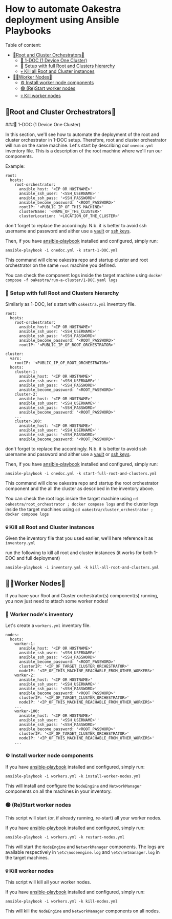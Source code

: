 # How to automate Oakestra deployment using Ansible Playbooks

Table of content:

- [🌳Root and Cluster Orchestrators🌳](#Root-and-Cluster-Orchestrators)
	- [🌱 1-DOC (1 Device One Cluster)](#-1-DOC-(1-Device-One-Cluster))
	- [🌳 Setup with full Root and Clusters hierarchy](#-Setup-with-full-Root-and-Clusters-hierarchy)
	- [💀 Kill all Root and Cluster instances](#-Kill-all-Root-and-Cluster-instances)
- [👷‍♀️Worker Nodes👷](#Worker-Nodes)
	- [⚙️ Install worker node components](#Install-worker-node-components)
	- [🟢 (Re)Start worker nodes](#(Re)Start-worker-nodes)
	- [💀 Kill worker nodes](#Kill-worker-nodes)

## 🌳Root and Cluster Orchestrators🌳

###🌱 1-DOC (1 Device One Cluster)

In this section, we'll see how to automate the deployment of the root and cluster orchestrator in 1-DOC setup. Therefore, root and cluster orchestrator will run on the same machine. 
Let's start by describing our `onedoc.yml` inventory file. This is a description of the root machine where we'll run our components. 

Example:

```
root:
  hosts:
    root-orchestrator: 
      ansible_host: '<IP OR HOSTNAME>'
      ansible_ssh_user: '<SSH_USERNAME>''
      ansible_ssh_pass: '<SSH_PASSWORD>'
      ansible_become_password: '<ROOT_PASSWORD>'
      rootIP: '<PUBLIC_IP_OF_THIS_MACHINE>'
      clusterName: '<NAME_OF_THE_CLUSTER>'
      clusterLocation: '<LOCATION_OF_THE_CLUSTER>'
```
don't forget to replace the <KEYWORDS> accordingly. 
N.b. it is better to avoid ssh username and password and aither use a [vault](https://docs.ansible.com/ansible/latest/tips_tricks/ansible_tips_tricks.html#tip-for-variables-and-vaults) or [ssh keys](https://docs.ansible.com/ansible/latest/inventory_guide/intro_inventory.html#connecting-to-hosts-behavioral-inventory-parameters). 

Then, if you have [ansible-playbook](https://docs.ansible.com/ansible/latest/installation_guide/intro_installation.html) installed and configured, simply run:

```
ansible-playbook -i onedoc.yml -k start-1-DOC.yml
```

This command will clone oakestra repo and startup cluster and root orchestrator on the same `root` machine you defined. 

You can check the component logs inside the target machine using `docker compose -f oakestra/run-a-cluster/1-DOC.yaml logs`

### 🌳 Setup with full Root and Clusters hierarchy

Similarly as 1-DOC, let's start with `oakestra.yml` inventory file. 

```
root:
  hosts:
    root-orchestrator: 
      ansible_host: '<IP OR HOSTNAME>'
      ansible_ssh_user: '<SSH_USERNAME>''
      ansible_ssh_pass: '<SSH_PASSWORD>'
      ansible_become_password: '<ROOT_PASSWORD>'
      rootIP: '<PUBLIC_IP_OF_ROOT_ORCHESTRATOR>'
      
cluster:
  vars:
    rootIP: '<PUBLIC_IP_OF_ROOT_ORCHESTRATOR>'
  hosts:
    cluster-1: 
      ansible_host: '<IP OR HOSTNAME>'
      ansible_ssh_user: '<SSH_USERNAME>''
      ansible_ssh_pass: '<SSH_PASSWORD>'
      ansible_become_password: '<ROOT_PASSWORD>'
    cluster-2: 
      ansible_host: '<IP OR HOSTNAME>'
      ansible_ssh_user: '<SSH_USERNAME>''
      ansible_ssh_pass: '<SSH_PASSWORD>'
      ansible_become_password: '<ROOT_PASSWORD>'
    ...
    cluster-100: 
      ansible_host: '<IP OR HOSTNAME>'
      ansible_ssh_user: '<SSH_USERNAME>''
      ansible_ssh_pass: '<SSH_PASSWORD>'
      ansible_become_password: '<ROOT_PASSWORD>'
```
don't forget to replace the <KEYWORDS> accordingly. 
N.b. it is better to avoid ssh username and password and aither use a [vault](https://docs.ansible.com/ansible/latest/tips_tricks/ansible_tips_tricks.html#tip-for-variables-and-vaults) or [ssh keys](https://docs.ansible.com/ansible/latest/inventory_guide/intro_inventory.html#connecting-to-hosts-behavioral-inventory-parameters). 

Then, if you have [ansible-playbook](https://docs.ansible.com/ansible/latest/installation_guide/intro_installation.html) installed and configured, simply run:

```
ansible-playbook -i onedoc.yml -k start-full-root-and-clusters.yml
```

This command will clone oakestra repo and startup the root orchestrator component and the all the cluster as described in the inventory above. 

You can check the root logs inside the target machine using `cd oakestra/root_orchestrator ; docker compose logs` and the cluster logs inside the target machines using `cd oakestra/cluster_orchestrator ; docker compose logs`


### 💀 Kill all Root and Cluster instances

Given the inventory file that you used earlier, we'll here reference it as `inventory.yml`

run the following to kill all root and cluster instances (it works for both 1-DOC and full deployment)

```
ansible-playbook -i inventory.yml -k kill-all-root-and-clusters.yml
```

## 👷‍♀️Worker Nodes👷

If you have your Root and Cluster orchestrator(s) component(s) running, you now just need to attach some worker nodes! 

### 📝 Worker node's inventory 

Let's create a `workers.yml` inventory file. 

```
nodes:
  hosts:
    worker-1:
      ansible_host: '<IP OR HOSTNAME>'
      ansible_ssh_user: '<SSH_USERNAME>''
      ansible_ssh_pass: '<SSH_PASSWORD>'
      ansible_become_password: '<ROOT_PASSWORD>'
      clusterIP: '<IP_OF_TARGET_CLUSTER_ORCHESTRATOR>'
      nodeIP: '<IP_OF_THIS_MACHINE_REACHABLE_FROM_OTHER_WORKERS>'
    worker-2:
      ansible_host: '<IP OR HOSTNAME>'
      ansible_ssh_user: '<SSH_USERNAME>''
      ansible_ssh_pass: '<SSH_PASSWORD>'
      ansible_become_password: '<ROOT_PASSWORD>'
      clusterIP: '<IP_OF_TARGET_CLUSTER_ORCHESTRATOR>'
      nodeIP: '<IP_OF_THIS_MACHINE_REACHABLE_FROM_OTHER_WORKERS>'
    ...
    worker-100:
      ansible_host: '<IP OR HOSTNAME>'
      ansible_ssh_user: '<SSH_USERNAME>''
      ansible_ssh_pass: '<SSH_PASSWORD>'
      ansible_become_password: '<ROOT_PASSWORD>'
      clusterIP: '<IP_OF_TARGET_CLUSTER_ORCHESTRATOR>'
      nodeIP: '<IP_OF_THIS_MACHINE_REACHABLE_FROM_OTHER_WORKERS>'
    ...
```

### ⚙️ Install worker node components 

If you have [ansible-playbook](https://docs.ansible.com/ansible/latest/installation_guide/intro_installation.html) installed and configured, simply run:

```
ansible-playbook -i workers.yml -k install-worker-nodes.yml
```

This will install and configure the `NodeEngine` and `NetworkManager` components on all the machines in your inventory. 

### 🟢 (Re)Start worker nodes

This script will start (or, if already running, re-start) all your worker nodes. 

If you have [ansible-playbook](https://docs.ansible.com/ansible/latest/installation_guide/intro_installation.html) installed and configured, simply run:

```
ansible-playbook -i workers.yml -k restart-nodes.yml
```

This will start the  `NodeEngine` and `NetworkManager` components. The logs are available respectively in `\etc\nodeengine.log` and `\etc\netmanager.log` in the target machines. 

### 💀 Kill worker nodes

This script will kill all your worker nodes. 

If you have [ansible-playbook](https://docs.ansible.com/ansible/latest/installation_guide/intro_installation.html) installed and configured, simply run:

```
ansible-playbook -i workers.yml -k kill-nodes.yml
```

This will kill the  `NodeEngine` and `NetworkManager` components on all nodes.  





